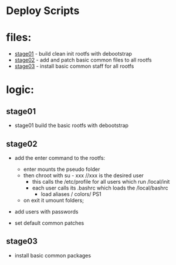 # Deploy Scripts

# files:
* [stage01](stage01.sh) - build clean init rootfs with debootstrap
* [stage02](stage02.sh) - add and patch basic common files to all rootfs
* [stage03](stage03.sh) - install basic common staff for all rootfs

# logic:

## stage01

* stage01 build the basic rootfs with debootstrap

## stage02

* add the enter command to the rootfs:
  - enter mounts the pseudo folder
  - then chroot with su - xxx //xxx is the desired user
    - this calls the /etc/profile for all users which run /local/init
    - each user calls its .bashrc which loads the /local/bashrc
      - load aliases / colors/ PS1
  - on exit it umount folders;

* add users with passwords
* set default common patches

## stage03
* install basic common packages
